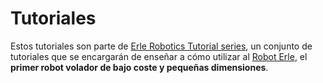 Tutoriales
=========

Estos tutoriales son parte de [Erle Robotics Tutorial series](http://erlerobot.com/tutorials.html), un conjunto de tutoriales que se encargarán de enseñar a cómo utilizar al [Robot Erle](http://erlerobot.com), el **primer robot volador de bajo coste y pequeñas dimensiones**.

